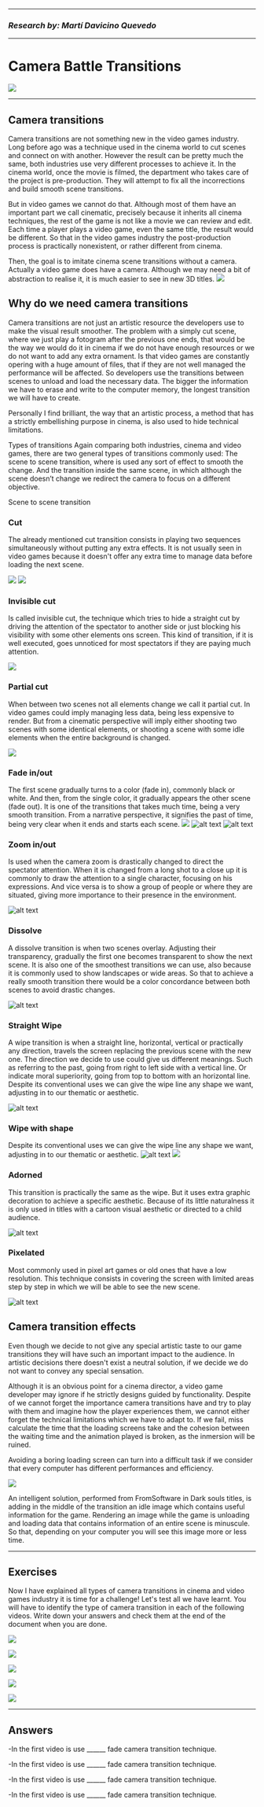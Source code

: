 ***
### *Research by: Martí Davicino Quevedo*
***
# Camera Battle Transitions 

![](https://github.com/MartiDavicino/Camera-Batltle-Transitions/blob/main/Web%20page/Docs/intro.gif)
***
## Camera transitions

Camera transitions are not something new in the video games industry. Long before ago was a technique used in the cinema world to cut scenes and connect on with another. However the result can be pretty much the same, both industries use very different processes to achieve it. In the cinema world, once the movie is filmed, the department who takes care of the project is pre-production. They will attempt to fix all the incorrections and build smooth scene transitions.

But in video games we cannot do that. Although most of them have an important part we call cinematic, precisely because it inherits all cinema techniques, the rest of the game is not like a movie we can review and edit. Each time a player plays a video game, even the same title, the result would be different. So that in the video games industry the post-production process is practically nonexistent, or rather different from cinema.

Then, the goal is to imitate cinema scene transitions without a camera. Actually a video game does have a camera. Although we may need a bit of abstraction to realise it, it is much easier to see in new 3D titles.
![](https://github.com/MartiDavicino/Camera-Batltle-Transitions/blob/main/Web%20page/Docs/camera.jpeg)

## Why do we need camera transitions

Camera transitions are not just an artistic resource the developers use to make the visual result smoother. The problem with a simply cut scene, where we just play a fotogram after the previous one ends, that would be the way we would do it in cinema if we do not have enough resources or we do not want to add any extra ornament. Is that video games are constantly opering with a huge amount of files, that if they are not well managed the performance will be affected. So developers use the transitions between scenes to unload and load the necessary data. The bigger the information we have to erase and write to the computer memory, the longest transition we will have to create.

Personally I find brilliant, the way that an artistic process, a method that has a strictly embellishing purpose in cinema, is also used to hide technical limitations.

Types of transitions
Again comparing both industries, cinema and video games, there are two general types of transitions commonly used:
The scene to scene transition, where is used any sort of effect to smooth the change. And the transition inside the same scene, in which although the scene doesn’t change we redirect the camera to focus on a different objective.

Scene to scene transition
### Cut
The already mentioned cut transition consists in playing two sequences simultaneously without putting any extra effects. It is not usually seen in video games because it doesn't offer any extra time to manage data before loading the next scene.

![](https://github.com/MartiDavicino/Camera-Batltle-Transitions/blob/main/Web%20page/Docs/cut%20batman.gif)
![](https://github.com/MartiDavicino/Camera-Batltle-Transitions/blob/main/Web%20page/Docs/cut%20in.gif)

### Invisible cut
Is called invisible cut, the technique which tries to hide a straight cut by driving the attention of the spectator to another side or just blocking his visibility with some other elements ons screen. This kind of transition, if it is well executed, goes unnoticed for most spectators if they are paying much attention.

![](https://github.com/MartiDavicino/Camera-Batltle-Transitions/blob/main/Web%20page/Docs/artificial.gif)

### Partial cut
When between two scenes not all elements change we call it partial cut. In video games could imply managing less data, being less expensive to render. But from a cinematic perspective will imply either shooting two scenes with some identical elements, or shooting a scene with some idle elements when the entire background is changed.

![](https://github.com/MartiDavicino/Camera-Batltle-Transitions/blob/main/Web%20page/Docs/baby%20driver.gif)

### Fade in/out
The first scene gradually turns to a color (fade in), commonly black or white. And then, from the single color, it gradually appears the other scene (fade out). It is one of the transitions that takes much time, being a very smooth transition. From a narrative perspective, it signifies the past of time, being very clear when it ends and starts each scene.
![](https://github.com/MartiDavicino/Camera-Batltle-Transitions/blob/main/Web%20page/Docs/fade%20flash.gif)
![alt text](https://github.com/MartiDavicino/Camera-Batltle-Transitions/blob/main/Web%20page/Docs/fade%20in.gif)
![alt text](https://github.com/MartiDavicino/Camera-Batltle-Transitions/blob/main/Web%20page/Docs/fade.gif)

### Zoom in/out
Is used when the camera zoom is drastically changed to direct the spectator attention. When it is changed from a long shot to a close up it is commonly to draw the attention to a single character, focusing on his expressions. And vice versa is to show a group of people or where they are situated, giving more importance to their presence in the environment.

![alt text](https://github.com/MartiDavicino/Camera-Batltle-Transitions/blob/main/Web%20page/Docs/demo2-v2.gif)

### Dissolve
A dissolve transition is when two scenes overlay. Adjusting their transparency, gradually the first one becomes transparent to show the next scene. It is also one of the smoothest transitions we can use, also because it is commonly used to show landscapes or wide areas. So that to achieve a really smooth transition there would be a color concordance between both scenes to avoid drastic changes.

![alt text](https://github.com/MartiDavicino/Camera-Batltle-Transitions/blob/main/Web%20page/Docs/dissolve.gif)

### Straight Wipe
A wipe transition is when a straight line, horizontal, vertical or practically any direction, travels the screen replacing the previous scene with the new one. The direction we decide to use could give us different meanings. Such as referring to the past, going from right to left side with a vertical line. Or indicate moral superiority, going from top to bottom with an horizontal line.
Despite its conventional uses we can give the wipe line any shape we want, adjusting in to our thematic or aesthetic.

![alt text](https://github.com/MartiDavicino/Camera-Batltle-Transitions/blob/main/Web%20page/Docs/diagonal%20wipe%202.gif)

### Wipe with shape
Despite its conventional uses we can give the wipe line any shape we want, adjusting in to our thematic or aesthetic.
![alt text](https://github.com/MartiDavicino/Camera-Batltle-Transitions/blob/main/Web%20page/Docs/center%20wipe.gif)
![](https://github.com/MartiDavicino/Camera-Batltle-Transitions/blob/main/Web%20page/Docs/isthiswipe.gif)

### Adorned
This transition is practically the same as the wipe. But it uses extra graphic decoration to achieve a specific aesthetic. Because of its little naturalness it is only used in titles with a cartoon visual aesthetic or directed to a child audience.

![alt text](https://github.com/MartiDavicino/Camera-Batltle-Transitions/blob/main/Web%20page/Docs/colorful.gif)


### Pixelated
Most commonly used in pixel art games or old ones that have a low resolution. This technique consists in covering the screen with limited areas step by step in which we will be able to see the new scene.

![alt text](https://github.com/MartiDavicino/Camera-Batltle-Transitions/blob/main/Web%20page/Docs/color%202.gif)

## Camera transition effects
Even though we decide to not give any special artistic taste to our game transitions they will have such an important impact to the audience. In artistic decisions there doesn't exist a neutral solution, if we decide we do not want to convey any special sensation.

Although it is an obvious point for a cinema director, a video game developer may ignore if he strictly designs guided by functionality. Despite of we cannot forget the importance camera transitions have and try to play with them and imagine how the player experiences them, we cannot either forget the technical limitations which we have to adapt to. If we fail, miss calculate the time that the loading screens take and the cohesion between the waiting time and the animation played is broken, as the inmersion will be ruined.

Avoiding a boring loading screen can turn into a difficult task if we consider that every 
computer has different performances and efficiency.

![](https://github.com/MartiDavicino/Camera-Batltle-Transitions/blob/main/Web%20page/Docs/loading%20ds2.jpg)

An intelligent solution, performed from FromSoftware in Dark souls titles, is adding in the middle of the transition an idle image which contains useful information for the game. Rendering an image while the game is unloading and loading data that contains information of an entire scene is minuscule. So that, depending on your computer you will see this image more or less time.


***
## Exercises
Now I have explained all types of camera transitions in cinema and video games industry it is time for a challenge! Let's test all we have learnt. You will have to identify the type of camera transition in each of the following videos. Write down your answers and check them at the end of the document when you are done.

![](https://github.com/MartiDavicino/Camera-Batltle-Transitions/blob/main/Web%20page/Docs/aladin.gif)

![](https://github.com/MartiDavicino/Camera-Batltle-Transitions/blob/main/Web%20page/Docs/composed.gif)

![](https://github.com/MartiDavicino/Camera-Batltle-Transitions/blob/main/Web%20page/Docs/diagonal%20wipe.gif)

![](https://github.com/MartiDavicino/Camera-Batltle-Transitions/blob/main/Web%20page/Docs/artificial%202.gif)

![](https://github.com/MartiDavicino/Camera-Batltle-Transitions/blob/main/Web%20page/Docs/follow%20action.gif)

***
## Answers
-In the first video is use ______ fade camera transition technique.

-In the first video is use ______ fade camera transition technique.

-In the first video is use ______ fade camera transition technique.

-In the first video is use ______ fade camera transition technique.
